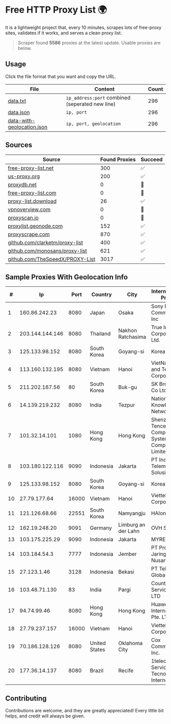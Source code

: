 
# Free HTTP Proxy List 🌍

It is a lightweight project that, every 10 minutes, scrapes lots of free-proxy sites, validates if it works, and serves a clean proxy list.


> Scraper found **5586** proxies at the latest update. Usable proxies are below.

## Usage

Click the file format that you want and copy the URL.


|File|Content|Count|
|----|-------|-----|
|[data.txt](https://raw.githubusercontent.com/themiralay/Proxy-List-World/master/data.txt)|`ip_address:port` combined (seperated new line)|296|
|[data.json](https://raw.githubusercontent.com/themiralay/Proxy-List-World/master/data.json)|`ip, port`|296|
|[data-with-geolocation.json](https://raw.githubusercontent.com/themiralay/Proxy-List-World/master/data-with-geolocation.json)|`ip, port, geolocation`|296|

## Sources

|Source|Found Proxies|Succeed|
|------|-------------|-------|
|[free-proxy-list.net](https://free-proxy-list.net)|300|✅|
|[us-proxy.org](https://www.us-proxy.org)|200|✅|
|[proxydb.net](http://proxydb.net)|0|🚫|
|[free-proxy-list.com](https://free-proxy-list.com/?page=&port=&type%5B%5D=http&type%5B%5D=https&up_time=0&search=Search)|0|🚫|
|[proxy-list.download](https://www.proxy-list.download/HTTP)|26|✅|
|[vpnoverview.com](https://vpnoverview.com/privacy/anonymous-browsing/free-proxy-servers)|0|🚫|
|[proxyscan.io](https://www.proxyscan.io)|0|🚫|
|[proxylist.geonode.com](https://proxylist.geonode.com/api/proxy-list?limit=300&page=1&sort_by=lastChecked&sort_type=desc&protocols=http,https)|152|✅|
|[proxyscrape.com](https://api.proxyscrape.com/v2/?request=displayproxies&protocol=http&timeout=10000&country=all&ssl=all&anonymity=all)|870|✅|
|[github.com/clarketm/proxy-list](https://raw.githubusercontent.com/clarketm/proxy-list/master/proxy-list-raw.txt)|400|✅|
|[github.com/monosans/proxy-list](https://raw.githubusercontent.com/monosans/proxy-list/main/proxies/http.txt)|621|✅|
|[github.com/TheSpeedX/PROXY-List](https://raw.githubusercontent.com/TheSpeedX/PROXY-List/master/http.txt)|3017|✅|


## Sample Proxies With Geolocation Info

|#|Ip|Port|Country|City|Internet Service Provider|
|-|--|----|-------|----|-------------------------|
|1|160.86.242.23|8080|Japan|Osaka|Sony Network Communications Inc|
|2|203.144.144.146|8080|Thailand|Nakhon Ratchasima|True Internet Corporation CO. Ltd.|
|3|125.133.98.152|8080|South Korea|Goyang-si|Korea Telecom|
|4|113.160.132.195|8080|Vietnam|Hanoi|VietNam Post and Telecom Corporation|
|5|211.202.167.56|80|South Korea|Buk-gu|SK Broadband Co Ltd|
|6|14.139.219.232|8080|India|Tezpur|National Knowledge Network|
|7|101.32.14.101|1080|Hong Kong|Hong Kong|Shenzhen Tencent Computer Systems Company Limited|
|8|103.180.122.116|9090|Indonesia|Jakarta|PT Indo Telemedia Solusi|
|9|125.133.98.152|8080|South Korea|Goyang-si|Korea Telecom|
|10|27.79.177.64|16000|Vietnam|Hanoi|Viettel Corporation|
|11|121.126.68.66|22551|South Korea|Namyangju|HAIonNet|
|12|162.19.248.20|9091|Germany|Limburg an der Lahn|OVH SAS|
|13|103.175.225.29|9090|Indonesia|Jakarta|MYREPUBLIC|
|14|103.184.54.3|7777|Indonesia|Jember|PT Proxi Jaringan Nusantara|
|15|27.123.1.46|3128|Indonesia|Bekasi|PT Tele Globe Global|
|16|103.48.71.130|83|India|Pargi|Country Online Services PVT LTD|
|17|94.74.99.46|8080|Hong Kong|Hong Kong|Huawei International Pte. LTD|
|18|27.79.237.157|16000|Vietnam|Hanoi|Viettel Corporation|
|19|70.186.128.126|8080|United States|Oklahoma City|Cox Communications Inc.|
|20|177.36.14.137|8080|Brazil|Recife|1telecom Servicos De Tecnologia EM Internet Ltda|



## Contributing

Contributions are welcome, and they are greatly appreciated! Every
little bit helps, and credit will always be given.

